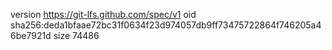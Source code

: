 version https://git-lfs.github.com/spec/v1
oid sha256:deda1bfaae72bc31f0634f23d974057db9ff73475722864f746205a46be7921d
size 74486
